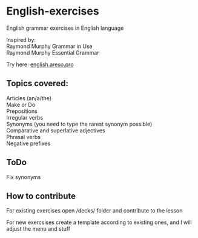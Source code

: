 # English-exercises
English grammar exercises in English language  
  
Inspired by:  
Raymond Murphy Grammar in Use  
Raymond Murphy Essential Grammar  
  
Try here: [english.areso.pro](https://english.areso.pro/)  
  
## Topics covered:  
Articles (an/a/the)  
Make or Do  
Prepositions  
Irregular verbs  
Synonyms (you need to type the rarest synonym possible)  
Comparative and superlative adjectives  
Phrasal verbs  
Negative prefixes  

## ToDo  
Fix synonyms  


## How to contribute
For existing exercises open /decks/ folder and contribute to the lesson  
  
For new exercsises create a template according to existing ones, and I will adjust the menu and stuff  
  